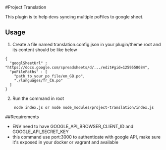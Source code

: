 #Project Translation

This plugin is to help devs syncing multiple poFiles to google sheet.

## Usage
1. Create a file named translation.config.json in your plugin/theme root and its content should be like below
```
{
  "googlSheetUrl" : "https://docs.google.com/spreadsheets/d/.../edit#gid=1259558084",
  "poFilePaths" : [
    "path_to_your_po_file/en_GB.po",
    "./languages/fr_CA.po"
  ]
}
```

2. Run the command in root
```
    node index.js or node node_modules/project-translation/index.js
```

##Requirements
- ENV need to have GOOGLE_API_BROWSER_CLIENT_ID and GOOGLE_API_SECRET_KEY 
- this command use port:3000 to authenticate with google API, make sure it's exposed in your docker or vagrant and available